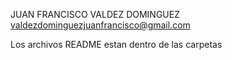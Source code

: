 JUAN FRANCISCO VALDEZ DOMINGUEZ
valdezdominguezjuanfrancisco@gmail.com

Los archivos README estan dentro de las carpetas
